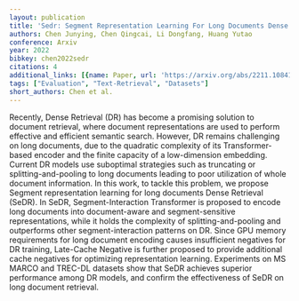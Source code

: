 ```yaml
---
layout: publication
title: 'Sedr: Segment Representation Learning For Long Documents Dense Retrieval'
authors: Chen Junying, Chen Qingcai, Li Dongfang, Huang Yutao
conference: Arxiv
year: 2022
bibkey: chen2022sedr
citations: 4
additional_links: [{name: Paper, url: 'https://arxiv.org/abs/2211.10841'}]
tags: ["Evaluation", "Text-Retrieval", "Datasets"]
short_authors: Chen et al.
---
```

Recently, Dense Retrieval (DR) has become a promising solution to document
retrieval, where document representations are used to perform effective and
efficient semantic search. However, DR remains challenging on long documents,
due to the quadratic complexity of its Transformer-based encoder and the finite
capacity of a low-dimension embedding. Current DR models use suboptimal
strategies such as truncating or splitting-and-pooling to long documents
leading to poor utilization of whole document information. In this work, to
tackle this problem, we propose Segment representation learning for long
documents Dense Retrieval (SeDR). In SeDR, Segment-Interaction Transformer is
proposed to encode long documents into document-aware and segment-sensitive
representations, while it holds the complexity of splitting-and-pooling and
outperforms other segment-interaction patterns on DR. Since GPU memory
requirements for long document encoding causes insufficient negatives for DR
training, Late-Cache Negative is further proposed to provide additional cache
negatives for optimizing representation learning. Experiments on MS MARCO and
TREC-DL datasets show that SeDR achieves superior performance among DR models,
and confirm the effectiveness of SeDR on long document retrieval.